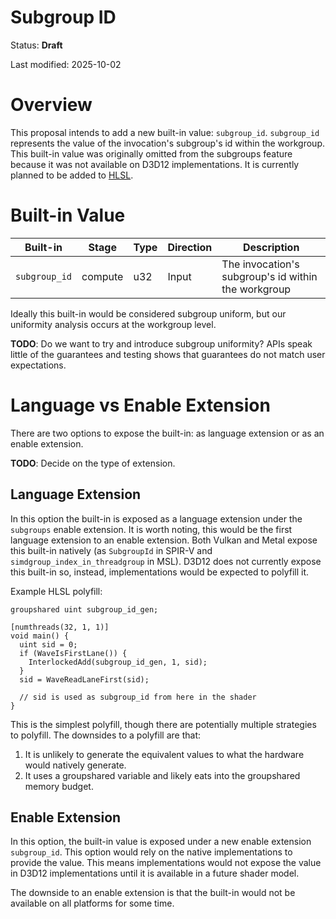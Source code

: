 # Subgroup ID

Status: **Draft**

Last modified: 2025-10-02

# Overview

This proposal intends to add a new built-in value: `subgroup_id`.
`subgroup_id` represents the value of the invocation's subgroup's id within the
workgroup.
This built-in value was originally omitted from the subgroups feature because
it was not available on D3D12 implementations.
It is currently planned to be added to [HLSL](https://github.com/microsoft/hlsl-specs/issues/645).

# Built-in Value

| Built-in | Stage | Type | Direction | Description |
| -------- | ----- | ---- | --------- | ----------- |
| `subgroup_id` | compute | u32 | Input | The invocation's subgroup's id within the workgroup |

Ideally this built-in would be considered subgroup uniform, but our uniformity
analysis occurs at the workgroup level.

**TODO**: Do we want to try and introduce subgroup uniformity?
APIs speak little of the guarantees and testing shows that guarantees do not
match user expectations.

# Language vs Enable Extension

There are two options to expose the built-in: as language extension or as an
enable extension.

**TODO**: Decide on the type of extension.

## Language Extension

In this option the built-in is exposed as a language extension under the
`subgroups` enable extension.
It is worth noting, this would be the first language extension to an
enable extension.
Both Vulkan and Metal expose this built-in natively (as `SubgroupId` in SPIR-V
and `simdgroup_index_in_threadgroup` in MSL).
D3D12 does not currently expose this built-in so, instead, implementations
would be expected to polyfill it.

Example HLSL polyfill:
```
groupshared uint subgroup_id_gen;

[numthreads(32, 1, 1)]
void main() {
  uint sid = 0;
  if (WaveIsFirstLane()) {
    InterlockedAdd(subgroup_id_gen, 1, sid);
  }
  sid = WaveReadLaneFirst(sid);

  // sid is used as subgroup_id from here in the shader
}

```

This is the simplest polyfill, though there are potentially multiple strategies
to polyfill.
The downsides to a polyfill are that:
1. It is unlikely to generate the equivalent values to what the hardware would
   natively generate.
2. It uses a groupshared variable and likely eats into the groupshared memory
   budget.

## Enable Extension

In this option, the built-in value is exposed under a new enable extension
`subgroup_id`.
This option would rely on the native implementations to provide the value.
This means implementations would not expose the value in D3D12 implementations
until it is available in a future shader model.

The downside to an enable extension is that the built-in would not be available
on all platforms for some time.

